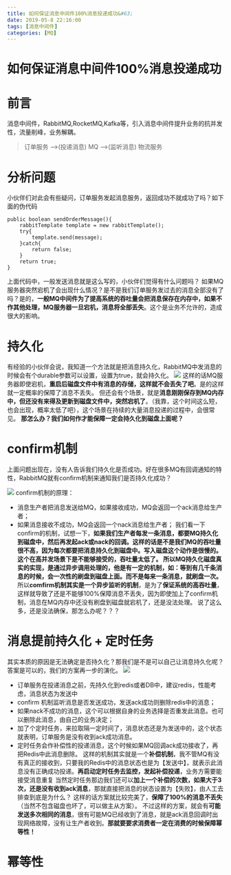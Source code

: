 ```yaml
---
title: 如何保证消息中间件100%消息投递成功&#63;
date: 2019-05-8 22:16:00
tags: [消息中间件]
categories: [MQ]
---
```

# 如何保证消息中间件100%消息投递成功
# 前言
消息中间件，RabbitMQ,RocketMQ,Kafka等，引入消息中间件提升业务的抗并发性，流量削峰，业务解耦。
> 订单服务 ——>(投递消息) MQ ——>(监听消息)  物流服务  
# 分析问题
小伙伴们对此会有些疑问，订单服务发起消息服务，返回成功不就成功了吗？如下面的伪代码
```
public boolean sendOrderMessage(){
	rabbitTemplate template = new rabbitTemplate();
	try{
		template.send(message);
	}catch{
		return false;
	}
	return true;
}
```
上面代码中，一般发送消息就是这么写的，小伙伴们觉得有什么问题吗？
如果MQ服务器突然宕机了会出现什么情况？是不是我们订单服务发过去的消息全部没有了吗？是的，**一般MQ中间件为了提高系统的吞吐量会把消息保存在内存中，如果不作其他处理，MQ服务器一旦宕机，消息将全部丢失**。这个是业务不允许的，造成很大的影响。
# 持久化
有经验的小伙伴会说，我知道一个方法就是把消息持久化，RabbitMQ中发消息的时候会有个durable参数可以设置，设置为true，就会持久化。
![](&&&SFLOCALFILEPATH&&&45473049-DE55-4597-9ED9-B848E1253E91.png)
这样的话MQ服务器即使宕机，**重启后磁盘文件中有消息的存储，这样就不会丢失了吧**。是的这样就一定概率的保障了消息不丢失。
但还会有个场景，就是**消息刚刚保存到MQ内存中，但还没有来得及更新到磁盘文件中，突然宕机了**。（我靠，这个时间这么短，也会出现，概率太低了吧），这个场景在持续的大量消息投递的过程中，会很常见。
**那怎么办？我们如何作才能保障一定会持久化到磁盘上面呢？**
# confirm机制
上面问题出现在，没有人告诉我们持久化是否成功。好在很多MQ有回调通知的特性，RabbitMQ就有confirm机制来通知我们是否持久化成功？

![](&&&SFLOCALFILEPATH&&&E7AB36C3-34EF-49B7-83C9-03D5D15D7C06.png)
confirm机制的原理：
- 消息生产者把消息发送给MQ，如果接收成功，MQ会返回一个ack消息给生产者；
- 如果消息接收不成功，MQ会返回一个nack消息给生产者；
我们看一下confirm的机制，试想一下，**如果我们生产者每发一条消息，都要MQ持久化到磁盘中，然后再发起ack或nack的回调。这样的话是不是我们MQ的吞吐量很不高，因为每次都要把消息持久化到磁盘中。**写入磁盘这个动作是很慢的。这个在高并发场景下是不能够接受的，吞吐量太低了。
所以**MQ持久化磁盘真实的实现，是通过异步调用处理的，他是有一定的机制，如：等到有几千条消息的时候，会一次性的刷盘到磁盘上面。而不是每来一条消息，就刷盘一次。**
所以**comfirm机制其实是一个异步监听的机制**，是为了**保证系统的高吞吐量**，这样就导致了还是不能够100%保障消息不丢失，因为即使加上了confirm机制，消息在MQ内存中还没有刷盘到磁盘就宕机了，还是没法处理。
说了这么多，还是没法确保，那怎么办呢？？？

# 消息提前持久化 + 定时任务
其实本质的原因是无法确定是否持久化？那我们是不是可以自己让消息持久化呢？答案是可以的，我们的方案再一步的演化。
![](&&&SFLOCALFILEPATH&&&CBB91346-A233-492F-9755-9D41DCA5C33A.png)
- 订单服务在投递消息之前，先持久化到redis或者DB中，建议redis，性能考虑，消息状态为发送中
- confirm 机制监听消息是否发送成功，发送ack成功则删除redis中的消息；
- 如果nack不成功的消息，这个可以根据自身的业务选择是否重发此消息。也可以删除此消息，由自己的业务决定；
- 加了个定时任务，来拉取隔一定时间了，消息状态还是为发送中的，这个状态就表明，订单服务是没有收到ack成功消息。
- 定时任务会作补偿性的投递消息，这个时候如果MQ回调ack成功接收了，再把Redis中此消息删除。
这样的机制其实就是一个**补偿机制**，我不管MQ有没有真正的接收到，只要我的Redis中的消息状态也是为【发送中】，就表示此消息没有正确成功投递。**再启动定时任务去监控，发起补偿投递**，业务方需要能接受消息重复
 当然定时任务那边我们还可以**加上一个补偿的次数，如果大于3次，还是没有收到ack消息**，那就直接把消息的状态设置为【失败】，由人工去排查到底是为什么？
 这样的话方案就比较完美了，**保障了100%的消息不丢失**（当然不包含磁盘也坏了，可以做主从方案）。
 不过这样的方案，就会有**可能发送多次相同的消息**，很有可能MQ已经收到了消息，就是ack消息回调时出现网络故障，没有让生产者收到。**那就要要求消费者一定在消费的时候保障幂等性！**
# 幂等性
